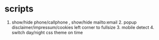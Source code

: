 # scripts
1. show/hide phone/callphone , show/hide mailto:email 2. popup disclaimer/impressum/cookies left corner to fullsize 3. mobile detect 4. switch day/night css theme on time 
